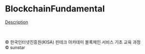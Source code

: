 # BlockchainFundamental <br>
<a href="https://www.notion.so/Blockchain-737c4980f4404a83a7e6bf080c00c4fe">Description</a>

<br><br>
&copy; 한국인터넷진흥원(KISA) 핀테크 아카데미 블록체인 서비스 기초 교육 과정<br>
&copy; sunstar
